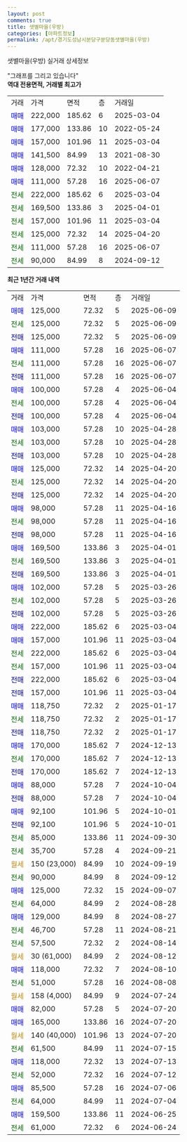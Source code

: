 ```yaml
---
layout: post
comments: true
title: 샛별마을(우방)
categories: [아파트정보]
permalink: /apt/경기도성남시분당구분당동샛별마을(우방)
---
```


샛별마을(우방) 실거래 상세정보

<script type="text/javascript">
  google.charts.load('current', {'packages':['line', 'corechart']});
  google.charts.setOnLoadCallback(drawChart);

  function drawChart() {
    var data = new google.visualization.DataTable();
    data.addColumn('date', '거래일');
    data.addColumn('number', "매매");
    data.addColumn('number', "전세");
    data.addColumn('number', "전매");

    data.addRows([[new Date(Date.parse("2025-06-09")), 125000, null, null], [new Date(Date.parse("2025-06-09")), null, 125000, null], [new Date(Date.parse("2025-06-09")), null, null, 125000], [new Date(Date.parse("2025-06-07")), 111000, null, null], [new Date(Date.parse("2025-06-07")), null, 111000, null], [new Date(Date.parse("2025-06-07")), null, null, 111000], [new Date(Date.parse("2025-06-04")), 100000, null, null], [new Date(Date.parse("2025-06-04")), null, 100000, null], [new Date(Date.parse("2025-06-04")), null, null, 100000], [new Date(Date.parse("2025-04-28")), 103000, null, null], [new Date(Date.parse("2025-04-28")), null, 103000, null], [new Date(Date.parse("2025-04-28")), null, null, 103000], [new Date(Date.parse("2025-04-20")), 125000, null, null], [new Date(Date.parse("2025-04-20")), null, 125000, null], [new Date(Date.parse("2025-04-20")), null, null, 125000], [new Date(Date.parse("2025-04-16")), 98000, null, null], [new Date(Date.parse("2025-04-16")), null, 98000, null], [new Date(Date.parse("2025-04-16")), null, null, 98000], [new Date(Date.parse("2025-04-01")), 169500, null, null], [new Date(Date.parse("2025-04-01")), null, 169500, null], [new Date(Date.parse("2025-04-01")), null, null, 169500], [new Date(Date.parse("2025-03-26")), 102000, null, null], [new Date(Date.parse("2025-03-26")), null, 102000, null], [new Date(Date.parse("2025-03-26")), null, null, 102000], [new Date(Date.parse("2025-03-04")), 222000, null, null], [new Date(Date.parse("2025-03-04")), 157000, null, null], [new Date(Date.parse("2025-03-04")), null, 222000, null], [new Date(Date.parse("2025-03-04")), null, 157000, null], [new Date(Date.parse("2025-03-04")), null, null, 222000], [new Date(Date.parse("2025-03-04")), null, null, 157000], [new Date(Date.parse("2025-01-17")), 118750, null, null], [new Date(Date.parse("2025-01-17")), null, 118750, null], [new Date(Date.parse("2025-01-17")), null, null, 118750], [new Date(Date.parse("2024-12-13")), 170000, null, null], [new Date(Date.parse("2024-12-13")), null, 170000, null], [new Date(Date.parse("2024-12-13")), null, null, 170000], [new Date(Date.parse("2024-10-04")), 88000, null, null], [new Date(Date.parse("2024-10-04")), null, null, 88000], [new Date(Date.parse("2024-10-01")), 92100, null, null], [new Date(Date.parse("2024-10-01")), null, null, 92100], [new Date(Date.parse("2024-09-30")), null, 85000, null], [new Date(Date.parse("2024-09-21")), null, 35700, null], [new Date(Date.parse("2024-09-19")), null, null, null], [new Date(Date.parse("2024-09-12")), null, 90000, null], [new Date(Date.parse("2024-09-07")), 125000, null, null], [new Date(Date.parse("2024-08-28")), null, 64000, null], [new Date(Date.parse("2024-08-27")), 129000, null, null], [new Date(Date.parse("2024-08-21")), null, 46700, null], [new Date(Date.parse("2024-08-14")), null, 57500, null], [new Date(Date.parse("2024-08-12")), null, null, null], [new Date(Date.parse("2024-08-10")), 118000, null, null], [new Date(Date.parse("2024-08-08")), null, 51000, null], [new Date(Date.parse("2024-07-24")), null, null, null], [new Date(Date.parse("2024-07-20")), 82000, null, null], [new Date(Date.parse("2024-07-20")), 165000, null, null], [new Date(Date.parse("2024-07-20")), null, null, null], [new Date(Date.parse("2024-07-15")), null, 61500, null], [new Date(Date.parse("2024-07-13")), 118000, null, null], [new Date(Date.parse("2024-07-12")), null, 52000, null], [new Date(Date.parse("2024-07-06")), 85500, null, null], [new Date(Date.parse("2024-07-04")), null, 64000, null], [new Date(Date.parse("2024-06-25")), 159500, null, null], [new Date(Date.parse("2024-06-24")), null, 61000, null]]);

    var options = {
      hAxis: {
        format: 'yyyy/MM/dd'
      },    
      lineWidth: 0,
      pointsVisible: true,    
      title: '최근 1년간 유형별 실거래가 분포',
      legend: { position: 'bottom' }
    };

    var formatter = new google.visualization.NumberFormat({pattern:'###,###'} );
    formatter.format(data, 1);
    formatter.format(data, 2);
    
    setTimeout(function() {
        var chart = new google.visualization.LineChart(document.getElementById('columnchart_material'));
        chart.draw(data, (options));
        document.getElementById('loading').style.display = 'none';
    }, 200);
  }
</script>


<div id="loading" style="z-index:20; display: block; margin-left: 0px">"그래프를 그리고 있습니다"</div>
<div id="columnchart_material" style="width: 95%; margin-left: 0px; display: block"></div>
<!-- contents start -->
<b>역대 전용면적, 거래별 최고가</b>
<table class="sortable">
    <tr>
      <td>거래</td>
      <td>가격</td>
      <td>면적</td>
      <td>층</td>
      <td>거래일</td>
    </tr>
        <tr>
          <td><a style="color: blue">매매</a></td>
          <td>222,000</td>
          <td>185.62</td>
          <td>6</td>
          <td>2025-03-04</td>
        </tr>            <tr>
          <td><a style="color: blue">매매</a></td>
          <td>177,000</td>
          <td>133.86</td>
          <td>10</td>
          <td>2022-05-24</td>
        </tr>            <tr>
          <td><a style="color: blue">매매</a></td>
          <td>157,000</td>
          <td>101.96</td>
          <td>11</td>
          <td>2025-03-04</td>
        </tr>            <tr>
          <td><a style="color: blue">매매</a></td>
          <td>141,500</td>
          <td>84.99</td>
          <td>13</td>
          <td>2021-08-30</td>
        </tr>            <tr>
          <td><a style="color: blue">매매</a></td>
          <td>128,000</td>
          <td>72.32</td>
          <td>10</td>
          <td>2022-04-21</td>
        </tr>            <tr>
          <td><a style="color: blue">매매</a></td>
          <td>111,000</td>
          <td>57.28</td>
          <td>16</td>
          <td>2025-06-07</td>
        </tr>        
        <tr>
              <td><a style="color: darkgreen">전세</a></td>
              <td>222,000</td>
              <td>185.62</td>
              <td>6</td>
              <td>2025-03-04</td>
            </tr>            <tr>
              <td><a style="color: darkgreen">전세</a></td>
              <td>169,500</td>
              <td>133.86</td>
              <td>3</td>
              <td>2025-04-01</td>
            </tr>            <tr>
              <td><a style="color: darkgreen">전세</a></td>
              <td>157,000</td>
              <td>101.96</td>
              <td>11</td>
              <td>2025-03-04</td>
            </tr>            <tr>
              <td><a style="color: darkgreen">전세</a></td>
              <td>125,000</td>
              <td>72.32</td>
              <td>14</td>
              <td>2025-04-20</td>
            </tr>            <tr>
              <td><a style="color: darkgreen">전세</a></td>
              <td>111,000</td>
              <td>57.28</td>
              <td>16</td>
              <td>2025-06-07</td>
            </tr>            <tr>
              <td><a style="color: darkgreen">전세</a></td>
              <td>90,000</td>
              <td>84.99</td>
              <td>8</td>
              <td>2024-09-12</td>
            </tr>        
    
</table>

<b>최근 1년간 거래 내역</b>

<table class="sortable">
    <tr>
      <td>거래</td>
      <td>가격</td>
      <td>면적</td>
      <td>층</td>
      <td>거래일</td>
    </tr>
    <tr>
      <td><a style="color: blue">매매</a></td>
      <td>125,000</td>
      <td>72.32</td>
      <td>5</td>
      <td>2025-06-09</td>
    </tr>          <tr>
      <td><a style="color: darkgreen">전세</a></td>
      <td>125,000</td>
      <td>72.32</td>
      <td>5</td>
      <td>2025-06-09</td>
    </tr>          <tr>
      <td><a style="color: darkblue">전매</a></td>
      <td>125,000</td>
      <td>72.32</td>
      <td>5</td>
      <td>2025-06-09</td>
    </tr>          <tr>
      <td><a style="color: blue">매매</a></td>
      <td>111,000</td>
      <td>57.28</td>
      <td>16</td>
      <td>2025-06-07</td>
    </tr>          <tr>
      <td><a style="color: darkgreen">전세</a></td>
      <td>111,000</td>
      <td>57.28</td>
      <td>16</td>
      <td>2025-06-07</td>
    </tr>          <tr>
      <td><a style="color: darkblue">전매</a></td>
      <td>111,000</td>
      <td>57.28</td>
      <td>16</td>
      <td>2025-06-07</td>
    </tr>          <tr>
      <td><a style="color: blue">매매</a></td>
      <td>100,000</td>
      <td>57.28</td>
      <td>4</td>
      <td>2025-06-04</td>
    </tr>          <tr>
      <td><a style="color: darkgreen">전세</a></td>
      <td>100,000</td>
      <td>57.28</td>
      <td>4</td>
      <td>2025-06-04</td>
    </tr>          <tr>
      <td><a style="color: darkblue">전매</a></td>
      <td>100,000</td>
      <td>57.28</td>
      <td>4</td>
      <td>2025-06-04</td>
    </tr>          <tr>
      <td><a style="color: blue">매매</a></td>
      <td>103,000</td>
      <td>57.28</td>
      <td>10</td>
      <td>2025-04-28</td>
    </tr>          <tr>
      <td><a style="color: darkgreen">전세</a></td>
      <td>103,000</td>
      <td>57.28</td>
      <td>10</td>
      <td>2025-04-28</td>
    </tr>          <tr>
      <td><a style="color: darkblue">전매</a></td>
      <td>103,000</td>
      <td>57.28</td>
      <td>10</td>
      <td>2025-04-28</td>
    </tr>          <tr>
      <td><a style="color: blue">매매</a></td>
      <td>125,000</td>
      <td>72.32</td>
      <td>14</td>
      <td>2025-04-20</td>
    </tr>          <tr>
      <td><a style="color: darkgreen">전세</a></td>
      <td>125,000</td>
      <td>72.32</td>
      <td>14</td>
      <td>2025-04-20</td>
    </tr>          <tr>
      <td><a style="color: darkblue">전매</a></td>
      <td>125,000</td>
      <td>72.32</td>
      <td>14</td>
      <td>2025-04-20</td>
    </tr>          <tr>
      <td><a style="color: blue">매매</a></td>
      <td>98,000</td>
      <td>57.28</td>
      <td>11</td>
      <td>2025-04-16</td>
    </tr>          <tr>
      <td><a style="color: darkgreen">전세</a></td>
      <td>98,000</td>
      <td>57.28</td>
      <td>11</td>
      <td>2025-04-16</td>
    </tr>          <tr>
      <td><a style="color: darkblue">전매</a></td>
      <td>98,000</td>
      <td>57.28</td>
      <td>11</td>
      <td>2025-04-16</td>
    </tr>          <tr>
      <td><a style="color: blue">매매</a></td>
      <td>169,500</td>
      <td>133.86</td>
      <td>3</td>
      <td>2025-04-01</td>
    </tr>          <tr>
      <td><a style="color: darkgreen">전세</a></td>
      <td>169,500</td>
      <td>133.86</td>
      <td>3</td>
      <td>2025-04-01</td>
    </tr>          <tr>
      <td><a style="color: darkblue">전매</a></td>
      <td>169,500</td>
      <td>133.86</td>
      <td>3</td>
      <td>2025-04-01</td>
    </tr>          <tr>
      <td><a style="color: blue">매매</a></td>
      <td>102,000</td>
      <td>57.28</td>
      <td>5</td>
      <td>2025-03-26</td>
    </tr>          <tr>
      <td><a style="color: darkgreen">전세</a></td>
      <td>102,000</td>
      <td>57.28</td>
      <td>5</td>
      <td>2025-03-26</td>
    </tr>          <tr>
      <td><a style="color: darkblue">전매</a></td>
      <td>102,000</td>
      <td>57.28</td>
      <td>5</td>
      <td>2025-03-26</td>
    </tr>          <tr>
      <td><a style="color: blue">매매</a></td>
      <td>222,000</td>
      <td>185.62</td>
      <td>6</td>
      <td>2025-03-04</td>
    </tr>          <tr>
      <td><a style="color: blue">매매</a></td>
      <td>157,000</td>
      <td>101.96</td>
      <td>11</td>
      <td>2025-03-04</td>
    </tr>          <tr>
      <td><a style="color: darkgreen">전세</a></td>
      <td>222,000</td>
      <td>185.62</td>
      <td>6</td>
      <td>2025-03-04</td>
    </tr>          <tr>
      <td><a style="color: darkgreen">전세</a></td>
      <td>157,000</td>
      <td>101.96</td>
      <td>11</td>
      <td>2025-03-04</td>
    </tr>          <tr>
      <td><a style="color: darkblue">전매</a></td>
      <td>222,000</td>
      <td>185.62</td>
      <td>6</td>
      <td>2025-03-04</td>
    </tr>          <tr>
      <td><a style="color: darkblue">전매</a></td>
      <td>157,000</td>
      <td>101.96</td>
      <td>11</td>
      <td>2025-03-04</td>
    </tr>          <tr>
      <td><a style="color: blue">매매</a></td>
      <td>118,750</td>
      <td>72.32</td>
      <td>2</td>
      <td>2025-01-17</td>
    </tr>          <tr>
      <td><a style="color: darkgreen">전세</a></td>
      <td>118,750</td>
      <td>72.32</td>
      <td>2</td>
      <td>2025-01-17</td>
    </tr>          <tr>
      <td><a style="color: darkblue">전매</a></td>
      <td>118,750</td>
      <td>72.32</td>
      <td>2</td>
      <td>2025-01-17</td>
    </tr>          <tr>
      <td><a style="color: blue">매매</a></td>
      <td>170,000</td>
      <td>185.62</td>
      <td>7</td>
      <td>2024-12-13</td>
    </tr>          <tr>
      <td><a style="color: darkgreen">전세</a></td>
      <td>170,000</td>
      <td>185.62</td>
      <td>7</td>
      <td>2024-12-13</td>
    </tr>          <tr>
      <td><a style="color: darkblue">전매</a></td>
      <td>170,000</td>
      <td>185.62</td>
      <td>7</td>
      <td>2024-12-13</td>
    </tr>          <tr>
      <td><a style="color: blue">매매</a></td>
      <td>88,000</td>
      <td>57.28</td>
      <td>7</td>
      <td>2024-10-04</td>
    </tr>          <tr>
      <td><a style="color: darkblue">전매</a></td>
      <td>88,000</td>
      <td>57.28</td>
      <td>7</td>
      <td>2024-10-04</td>
    </tr>          <tr>
      <td><a style="color: blue">매매</a></td>
      <td>92,100</td>
      <td>101.96</td>
      <td>5</td>
      <td>2024-10-01</td>
    </tr>          <tr>
      <td><a style="color: darkblue">전매</a></td>
      <td>92,100</td>
      <td>101.96</td>
      <td>5</td>
      <td>2024-10-01</td>
    </tr>          <tr>
      <td><a style="color: darkgreen">전세</a></td>
      <td>85,000</td>
      <td>133.86</td>
      <td>11</td>
      <td>2024-09-30</td>
    </tr>          <tr>
      <td><a style="color: darkgreen">전세</a></td>
      <td>35,700</td>
      <td>57.28</td>
      <td>4</td>
      <td>2024-09-21</td>
    </tr>          <tr>
      <td><a style="color: darkgoldenrod">월세</a></td>
      <td>150 (23,000)</td>
      <td>84.99</td>
      <td>10</td>
      <td>2024-09-19</td>
    </tr>          <tr>
      <td><a style="color: darkgreen">전세</a></td>
      <td>90,000</td>
      <td>84.99</td>
      <td>8</td>
      <td>2024-09-12</td>
    </tr>          <tr>
      <td><a style="color: blue">매매</a></td>
      <td>125,000</td>
      <td>72.32</td>
      <td>15</td>
      <td>2024-09-07</td>
    </tr>          <tr>
      <td><a style="color: darkgreen">전세</a></td>
      <td>64,000</td>
      <td>84.99</td>
      <td>2</td>
      <td>2024-08-28</td>
    </tr>          <tr>
      <td><a style="color: blue">매매</a></td>
      <td>129,000</td>
      <td>84.99</td>
      <td>8</td>
      <td>2024-08-27</td>
    </tr>          <tr>
      <td><a style="color: darkgreen">전세</a></td>
      <td>46,700</td>
      <td>57.28</td>
      <td>11</td>
      <td>2024-08-21</td>
    </tr>          <tr>
      <td><a style="color: darkgreen">전세</a></td>
      <td>57,500</td>
      <td>72.32</td>
      <td>2</td>
      <td>2024-08-14</td>
    </tr>          <tr>
      <td><a style="color: darkgoldenrod">월세</a></td>
      <td>30 (61,000)</td>
      <td>84.99</td>
      <td>2</td>
      <td>2024-08-12</td>
    </tr>          <tr>
      <td><a style="color: blue">매매</a></td>
      <td>118,000</td>
      <td>72.32</td>
      <td>7</td>
      <td>2024-08-10</td>
    </tr>          <tr>
      <td><a style="color: darkgreen">전세</a></td>
      <td>51,000</td>
      <td>57.28</td>
      <td>16</td>
      <td>2024-08-08</td>
    </tr>          <tr>
      <td><a style="color: darkgoldenrod">월세</a></td>
      <td>158 (4,000)</td>
      <td>84.99</td>
      <td>9</td>
      <td>2024-07-24</td>
    </tr>          <tr>
      <td><a style="color: blue">매매</a></td>
      <td>82,000</td>
      <td>57.28</td>
      <td>5</td>
      <td>2024-07-20</td>
    </tr>          <tr>
      <td><a style="color: blue">매매</a></td>
      <td>165,000</td>
      <td>133.86</td>
      <td>16</td>
      <td>2024-07-20</td>
    </tr>          <tr>
      <td><a style="color: darkgoldenrod">월세</a></td>
      <td>140 (40,000)</td>
      <td>101.96</td>
      <td>13</td>
      <td>2024-07-20</td>
    </tr>          <tr>
      <td><a style="color: darkgreen">전세</a></td>
      <td>61,500</td>
      <td>84.99</td>
      <td>11</td>
      <td>2024-07-15</td>
    </tr>          <tr>
      <td><a style="color: blue">매매</a></td>
      <td>118,000</td>
      <td>72.32</td>
      <td>13</td>
      <td>2024-07-13</td>
    </tr>          <tr>
      <td><a style="color: darkgreen">전세</a></td>
      <td>52,000</td>
      <td>72.32</td>
      <td>16</td>
      <td>2024-07-12</td>
    </tr>          <tr>
      <td><a style="color: blue">매매</a></td>
      <td>85,500</td>
      <td>57.28</td>
      <td>16</td>
      <td>2024-07-06</td>
    </tr>          <tr>
      <td><a style="color: darkgreen">전세</a></td>
      <td>64,000</td>
      <td>84.99</td>
      <td>11</td>
      <td>2024-07-04</td>
    </tr>          <tr>
      <td><a style="color: blue">매매</a></td>
      <td>159,500</td>
      <td>133.86</td>
      <td>11</td>
      <td>2024-06-25</td>
    </tr>          <tr>
      <td><a style="color: darkgreen">전세</a></td>
      <td>61,000</td>
      <td>72.32</td>
      <td>6</td>
      <td>2024-06-24</td>
    </tr>      </table>
<!-- contents end -->    

